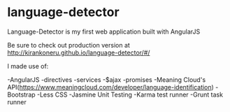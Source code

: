 # language-detector

Language-Detector is my first web application built with AngularJS

Be sure to check out production version at http://kirankoneru.github.io/language-detector/#/

I made use of:

-AngularJS
-directives
-services
-$ajax
-promises
-Meaning Cloud's API(https://www.meaningcloud.com/developer/language-identification)
-Bootstrap
-Less CSS
-Jasmine Unit Testing
-Karma test runner
-Grunt task runner
